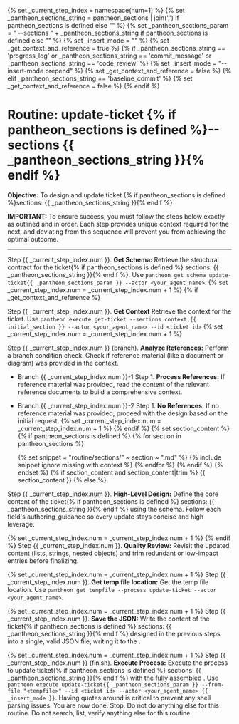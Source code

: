 
{% set _current_step_index = namespace(num=1) %}
{% set _pantheon_sections_string = pantheon_sections | join(',') if pantheon_sections is defined else "" %}
{% set _pantheon_sections_param = " --sections " + _pantheon_sections_string if pantheon_sections is defined else "" %}
{% set _insert_mode = "" %}
{% set _get_context_and_reference = true %}
{% if _pantheon_sections_string == 'progress_log' or _pantheon_sections_string == 'commit_message' or _pantheon_sections_string == 'code_review' %}
  {% set _insert_mode = "--insert-mode prepend" %}
  {% set _get_context_and_reference = false %}
{% elif _pantheon_sections_string == 'baseline_commit' %}
  {% set _get_context_and_reference = false %}
{% endif %}
# Routine: update-ticket {% if pantheon_sections is defined %}--sections {{ _pantheon_sections_string }}{% endif %}

**Objective:** To design and update ticket {% if pantheon_sections is defined %}sections: {{ _pantheon_sections_string }}{% endif %}

**IMPORTANT:** To ensure success, you must follow the steps below exactly as outlined and in order. Each step provides unique context required for the next, and deviating from this sequence will prevent you from achieving the optimal outcome.

---

Step {{ _current_step_index.num }}. **Get Schema:** Retrieve the structural contract for the ticket{% if pantheon_sections is defined %} sections: {{ _pantheon_sections_string }}{% endif %}. Use `pantheon get schema update-ticket{{ _pantheon_sections_param }} --actor <your_agent_name>`.
{% set _current_step_index.num = _current_step_index.num + 1 %}
{% if _get_context_and_reference %}

Step {{ _current_step_index.num }}. **Get Context** Retrieve the context for the ticket. Use `pantheon execute get-ticket --sections context,{{ initial_section }} --actor <your_agent_name> --id <ticket id>`
{% set _current_step_index.num = _current_step_index.num + 1 %}

Step {{ _current_step_index.num }} (branch). **Analyze References:** Perform a branch condition check. Check if reference material (like a document or diagram) was provided in the context.
  - Branch {{ _current_step_index.num }}-1 Step 1. **Process References:** If reference material was provided, read the content of the relevant reference documents to build a comprehensive context.
  - Branch {{ _current_step_index.num }}-2 Step 1. **No References:** If no reference material was provided, proceed with the design based on the initial request.
{% set _current_step_index.num = _current_step_index.num + 1 %}
{% endif %}
{% set section_content %}
{% if pantheon_sections is defined %}
{% for section in pantheon_sections %}

    {% set snippet = "routine/sections/" ~ section ~ ".md" %}
    {% include snippet ignore missing with context %}
{% endfor %}
{% endif %}
{% endset %}
{% if section_content and section_content|trim %}
{{ section_content }}
{% else %}

Step {{ _current_step_index.num }}. **High-Level Design:** Define the core content of the ticket{% if pantheon_sections is defined %} sections: {{ _pantheon_sections_string }}{% endif %} using the schema. Follow each field's authoring_guidance so every update stays concise and high leverage.

{% set _current_step_index.num = _current_step_index.num + 1 %}
{% endif %}
Step {{ _current_step_index.num }}. **Quality Review:** Revisit the updated content (lists, strings, nested objects) and trim redundant or low-impact entries before finalizing.

{% set _current_step_index.num = _current_step_index.num + 1 %}
Step {{ _current_step_index.num }}. **Get temp file location:** Get the temp file location. Use `pantheon get tempfile --process update-ticket --actor <your_agent_name>`.

{% set _current_step_index.num = _current_step_index.num + 1 %}
Step {{ _current_step_index.num }}. **Save the JSON:** Write the content of the ticket{% if pantheon_sections is defined %} sections: {{ _pantheon_sections_string }}{% endif %} designed in the previous steps into a single, valid JSON file, writing it to the <tempfile>.

{% set _current_step_index.num = _current_step_index.num + 1 %}
Step {{ _current_step_index.num }} (finish). **Execute Process:** Execute the process to update ticket{% if pantheon_sections is defined %} sections: {{ _pantheon_sections_string }}{% endif %} with the fully assembled <tempfile>. Use `pantheon execute update-ticket{{ _pantheon_sections_param }} --from-file "<tempfile>" --id <ticket id> --actor <your_agent_name> {{ _insert_mode }}`. Having quotes around <tempfile> is critical to prevent any shell parsing issues. You are now done. Stop. Do not do anything else for this routine. Do not search, list, verify anything else for this routine.